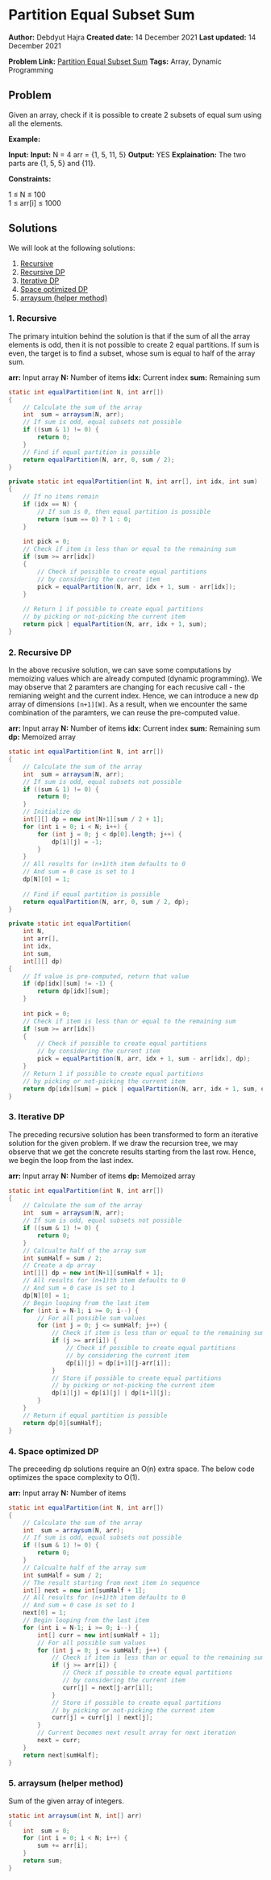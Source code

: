 
# Partition Equal Subset Sum
**Author:** Debdyut Hajra
**Created date:** 14 December 2021
**Last updated:** 14 December 2021

**Problem Link:** [Partition Equal Subset Sum](https://practice.geeksforgeeks.org/problems/subset-sum-problem2014/1#)
**Tags:** Array, Dynamic Programming

## Problem

Given an array, check if it is possible to create 2 subsets of equal sum using all the elements.

**Example:**

**Input:** 
**Input:** N = 4
arr = {1, 5, 11, 5}
**Output:** YES
**Explaination:**  The two parts are {1, 5, 5} and {11}.

**Constraints:**

1 ≤ N ≤ 100  
1 ≤ arr[i] ≤ 1000

## Solutions

We will look at the following solutions:
1. [Recursive]()
2. [Recursive DP]()
3. [Iterative DP]()
4. [Space optimized DP]()
5. [arraysum (helper method)]()

### 1. Recursive
The primary intuition behind the solution is that if the sum of all the array elements is odd, then it is not possible to create 2 equal partitions. If sum is even, the target is to find a subset, whose sum is equal to half of the array sum.

**arr:** Input array
**N:** Number of items
**idx:** Current index
**sum:** Remaining sum

```java
static int equalPartition(int N, int arr[])
{
	// Calculate the sum of the array
    int  sum = arraysum(N, arr);
    // If sum is odd, equal subsets not possible
    if ((sum & 1) != 0) {
        return 0;
    }
    // Find if equal partition is possible
    return equalPartition(N, arr, 0, sum / 2);
}

private static int equalPartition(int N, int arr[], int idx, int sum)
{
	// If no items remain
    if (idx == N) {
	    // If sum is 0, then equal partition is possible
        return (sum == 0) ? 1 : 0;
    }
    
    int pick = 0;
    // Check if item is less than or equal to the remaining sum
    if (sum >= arr[idx]) 
    {
	    // Check if possible to create equal partitions
	    // by considering the current item
        pick = equalPartition(N, arr, idx + 1, sum - arr[idx]);
    }
    
    // Return 1 if possible to create equal partitions
    // by picking or not-picking the current item
    return pick | equalPartition(N, arr, idx + 1, sum);
}
```
### 2. Recursive DP
In the above recusive solution, we can save some computations by memoizing values which are already computed (dynamic programming). We may observe that 2 paramters are changing for each recusive call - the remianing weight and the current index. Hence, we can introduce a new dp array of dimensions `[n+1][W]`. As a result, when we encounter the same combination of the paramters, we can reuse the pre-computed value. 

**arr:** Input array
**N:** Number of items
**idx:** Current index
**sum:** Remaining sum
**dp:** Memoized array
```java
static int equalPartition(int N, int arr[])
{
	// Calculate the sum of the array
    int  sum = arraysum(N, arr);
    // If sum is odd, equal subsets not possible
    if ((sum & 1) != 0) {
        return 0;
    }
    // Initialize dp
    int[][] dp = new int[N+1][sum / 2 + 1];
    for (int i = 0; i < N; i++) {
        for (int j = 0; j < dp[0].length; j++) {
            dp[i][j] = -1; 
        }
    }
    // All results for (n+1)th item defaults to 0
    // And sum = 0 case is set to 1 
    dp[N][0] = 1;
    
    // Find if equal partition is possible
    return equalPartition(N, arr, 0, sum / 2, dp);
}

private static int equalPartition(
	int N, 
	int arr[], 
	int idx, 
	int sum, 
	int[][] dp)
{
	// If value is pre-computed, return that value
    if (dp[idx][sum] != -1) {
        return dp[idx][sum];
    }
    
    int pick = 0;
    // Check if item is less than or equal to the remaining sum
    if (sum >= arr[idx])
    {
	    // Check if possible to create equal partitions
	    // by considering the current item
        pick = equalPartition(N, arr, idx + 1, sum - arr[idx], dp);
    }
    // Return 1 if possible to create equal partitions
    // by picking or not-picking the current item
    return dp[idx][sum] = pick | equalPartition(N, arr, idx + 1, sum, dp);
}
```
### 3. Iterative DP
The preceding recursive solution has been transformed to form an iterative solution for the given problem. If we draw the recursion tree, we may observe that we get the concrete results starting from the last row. Hence, we begin the loop from the last index. 

**arr:** Input array
**N:** Number of items
**dp:** Memoized array

```java
static int equalPartition(int N, int arr[])
{
	// Calculate the sum of the array
    int  sum = arraysum(N, arr);
    // If sum is odd, equal subsets not possible
    if ((sum & 1) != 0) {
        return 0;
    }    
    // Calcualte half of the array sum
    int sumHalf = sum / 2;
    // Create a dp array
    int[][] dp = new int[N+1][sumHalf + 1];
    // All results for (n+1)th item defaults to 0
    // And sum = 0 case is set to 1 
    dp[N][0] = 1;
    // Begin looping from the last item
    for (int i = N-1; i >= 0; i--) {
	    // For all possible sum values
        for (int j = 0; j <= sumHalf; j++) {
	        // Check if item is less than or equal to the remaining sum
            if (j >= arr[i]) {
	   	        // Check if possible to create equal partitions
			    // by considering the current item
                dp[i][j] = dp[i+1][j-arr[i]];
            }
            // Store if possible to create equal partitions
		    // by picking or not-picking the current item
            dp[i][j] = dp[i][j] | dp[i+1][j];
        }
    }
    // Return if equal partition is possible
    return dp[0][sumHalf];
}
```
### 4. Space optimized DP
The preceeding dp solutions require an O(n) extra space. The below code optimizes the space complexity to O(1).

**arr:** Input array
**N:** Number of items
```java
static int equalPartition(int N, int arr[])
{
	// Calculate the sum of the array
    int  sum = arraysum(N, arr);
    // If sum is odd, equal subsets not possible
    if ((sum & 1) != 0) {
        return 0;
    }
    // Calcualte half of the array sum
    int sumHalf = sum / 2;
    // The result starting from next item in sequence
    int[] next = new int[sumHalf + 1];
    // All results for (n+1)th item defaults to 0
    // And sum = 0 case is set to 1
    next[0] = 1;
    // Begin looping from the last item
    for (int i = N-1; i >= 0; i--) {
        int[] curr = new int[sumHalf + 1];
        // For all possible sum values
        for (int j = 0; j <= sumHalf; j++) {
	        // Check if item is less than or equal to the remaining sum
            if (j >= arr[i]) {
	           // Check if possible to create equal partitions
			   // by considering the current item
               curr[j] = next[j-arr[i]];
            }
            // Store if possible to create equal partitions
		    // by picking or not-picking the current item
            curr[j] = curr[j] | next[j];
        }
        // Current becomes next result array for next iteration
        next = curr;
    }
    return next[sumHalf];
}
```
### 5. arraysum (helper method)
Sum of the given array of integers.
```java
static int arraysum(int N, int[] arr) 
{
    int  sum = 0;
    for (int i = 0; i < N; i++) {
        sum += arr[i];
    }
    return sum;
}
```